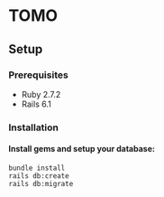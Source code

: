 # TOMO

## Setup
### Prerequisites
- Ruby 2.7.2
- Rails 6.1

### Installation
#### Install gems and setup your database:
```
bundle install
rails db:create
rails db:migrate
```
 